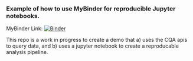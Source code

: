 ### Example of how to use MyBinder for reproducible Jupyter notebooks.

MyBinder Link: [![Binder](https://mybinder.org/badge_logo.svg)](https://mybinder.org/v2/gh/costquestassociates/BinderExampleAnalysis/HEAD)

This repo is a work in progress to create a demo that a) uses the CQA apis to query data, and b) uses a jupyter notebook to create a reproducable analysis pipeline.
